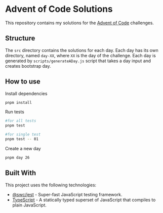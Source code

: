 # Advent of Code Solutions

This repository contains my solutions for the [Advent of Code](https://adventofcode.com/) challenges.

## Structure

The `src` directory contains the solutions for each day. Each day has its own directory, named `day-XX`, where `XX` is the day of the challenge. Each day is generated by `scripts/generateADay.js` script that takes a day input and creates bootstrap day.

## How to use

Install dependencies

```bash
pnpm install
```

Run tests
```bash
#for all tests
pnpm test

#for single test
pnpm test -- 01
```

Create a new day
```bash
pnpm day 26
```

## Built With

This project uses the following technologies:

- [@swc/jest](https://github.com/swc-project/jest) - Super-fast JavaScript testing framework.
- [TypeScript](https://www.typescriptlang.org/) - A statically typed superset of JavaScript that compiles to plain JavaScript.
